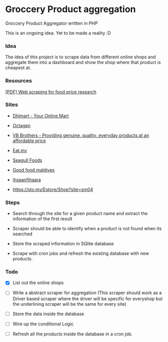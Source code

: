 # Groccery Product aggregation
Groccery Product Aggregator written in PHP

This is an ongoing idea. Yet to be made a reality :D

### Idea

The idea of this project is to scrape data from different online shops and aggregate them into a dashboard and show the shop where that product is cheapest at.

### Resources

[(PDF) Web scraping for food price research](https://www.researchgate.net/publication/337186825_Web_scraping_for_food_price_research)

### Sites

- [Dhimart - Your Online Mart](https://dhimart.mv/)

- [Octagen](https://octagen.store/shop)

- [VB Brothers - Providing genuine, quality, everyday products at an affordable price](https://www.vbbrothers.com.mv/)

- [Eat.mv](https://www.eat.mv/)

- [Seagull Foods](https://foods.seagullmaldives.com/)

- [Good food maldives](https://www.goodfoodmaldives.com/)

- [ihsaanfihaara](https://delivery.ihsaanfihaara.com/#/)

- https://sto.mv/Estore/Shop?site=sm04

### Steps

- Search through the site for a given product name and extract the information of the first result
  
- Scraper should be able to identify when a product is not found when its searched
  
- Store the scraped information in SQlite database
  
- Scrape with cron jobs and refresh the existing database with new products.
  

### Todo

- [x] List out the online shops
  
- [ ] Write a abstract scraper for aggregation (This scraper should work as a Driver based scraper where the driver will be specific for everyshop but the underlining scraper will be the same for every site)
  
- [ ] Store the data inside the database
  
- [ ] Wire up the conditional Logic
  
- [ ] Refresh all the products inside the database in a cron job.
